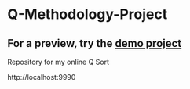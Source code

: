 # Q-Methodology-Project

## For a preview, try the [demo project](https://shawnbanasick.github.io/easy-htmlq/#/)

Repository for my online Q Sort

http://localhost:9990
